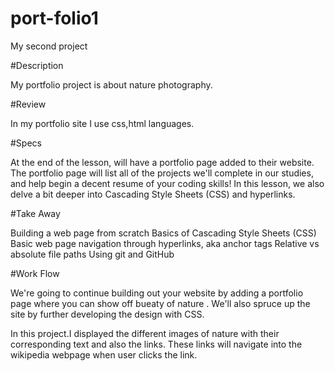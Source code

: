 # port-folio1
My second project


#Description

My portfolio project is about nature photography.

#Review

In my portfolio site I use css,html languages.

#Specs

At the end of the lesson, will have a portfolio page added to their website. The portfolio page will list all of the projects we'll complete in our studies, and help begin a decent resume of your coding skills! In this lesson, we also delve a bit deeper into Cascading Style Sheets (CSS) and hyperlinks.

#Take Away

Building a web page from scratch Basics of Cascading Style Sheets (CSS) Basic web page navigation through hyperlinks, aka anchor tags Relative vs absolute file paths Using git and GitHub

#Work Flow

We're going to continue building out your website by adding a portfolio page where you can show off bueaty of nature . We'll also spruce up the site by further developing the design with CSS.

In this project.I displayed the different images of nature with their corresponding text and also the links.
These links will navigate into the wikipedia webpage when user clicks the link.

